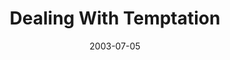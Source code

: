 ---
layout: music 
title: "Dealing With Temptation"
series: "Letter From a Revolutionary"
date: 2003-07-05 
description: "A look at themes such as temptation, patience, and anger from the Bible’s Book of James."
audio: "http://www.crossroads.net/audio/2003%20-%20July%20-%20LFAR/LFAR_02_07-06-03_Temptation.mp3"
audio-duration: "39:30"
src: "http://www.crossroads.net/players/media/mediumHz/bigscreen.lfar.jpg"
---